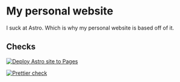 # My personal website

I suck at Astro. Which is why my personal website is based off of it.

## Checks

[![Deploy Astro site to Pages](https://github.com/KTrain5169/ktrain5169.github.io/actions/workflows/astro-deploy-to-pages.yml/badge.svg)](https://github.com/KTrain5169/ktrain5169.github.io/actions/workflows/astro-deploy-to-pages.yml)

[![Prettier check](https://github.com/KTrain5169/ktrain5169.github.io/actions/workflows/prettier.yml/badge.svg)](https://github.com/KTrain5169/ktrain5169.github.io/actions/workflows/prettier.yml)
